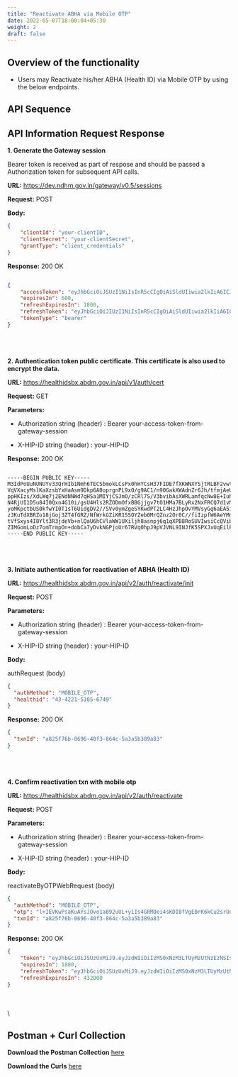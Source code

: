 ```yaml
---
title: "Reactivate ABHA via Mobile OTP"
date: 2022-05-07T18:00:04+05:30
weight: 2
draft: false
---
```


## Overview of the functionality 

- Users may Reactivate his/her ABHA (Health ID) via Mobile OTP by using the below endpoints.



## API Sequence 



## API Information Request Response 


**1. Generate the Gateway session**

Bearer token is received as part of respose and should be passed a Authorization token for subsequent API calls.

**URL:** https://dev.ndhm.gov.in/gateway/v0.5/sessions

**Request:** POST  

**Body:**

```json
{
    "clientId": "your-clientID",
    "clientSecret": "your-clientSecret",
    "grantType": "client_credentials"
}
```

**Response:** 200 OK

```json

{
    "accessToken": "eyJhbGciOiJSUzI1NiIsInR5cCIgOiAiSldUIiwia2lkIiA6ICJBbFJiNVdDbThUbTlFSl9JZk85ejA2ajlvQ3Y1MXBLS0ZrbkdiX1RCdkswIn0.eyJleHAiOjE2NTMzNjkyNTYsImlhdCI6MTY1MzM2ODY1NnR",
    "expiresIn": 600,
    "refreshExpiresIn": 1800,
    "refreshToken": "eyJhbGciOiJIUzI1NiIsInR5cCIgOiAiSldUIiwia2lkIiA6ICIyMWU5NzA4OS00ZTcxLTQyNGEtOTAzYS1jOTAyMWM1NmFlNWYifQ.eyJleHAiOjE2NTMzNzA0NTYsImlhdCI6MTY1MzM2ODY1NiwianRpIjoi",
    "tokenType": "bearer"
}

```



\
\
\
**2. Authentication token public certificate. This certificate is also used to encrypt the data.**

**URL:** https://healthidsbx.abdm.gov.in/api/v1/auth/cert

**Request:** GET  

**Parameters:**

- Authorization string (header) : Bearer your-access-token-from-gateway-session

- X-HIP-ID string (header) : your-HIP-ID


**Response:** 200  OK


```text

-----BEGIN PUBLIC KEY-----
M3IdPoUuNUNUYv33QrHIb1Nmh6TECSbmokLCsPx0hHYCsH37FIDE7fXKWNXYSjtRLBF2vwt7y8qUTdklfCLmO
VqVXacyMslKaXzsbYxHaAsm9Dkp6A0oprgnPL9x0/g9AC1/n90GakXWAdnZr6Jh/tfmjAeU+On1M6qSo1fTvH
ppHKIzs/XdLWq7j2ENdNNWd7qHSa1MIYjCSJmO/zCRl7S/V3bvibAsXWRLamfqcNw8E+IuhQc/PK4khuHsp80
N4RjUI1D5u84I0Qxn4G10i/gsU4Hls2RZODmOfxBBGjjgv7tO1HMa7BLyRx2NxFRCQ7d1vN6eQnxIzEFPfRyF
yoMKpctbUS0kfwYI0T1sT6UidgDV2//SVv0ymZgeSYKwdPT2LC4HzJhpOvYMVsyGq6aEA5ieUp4wxOs8Ab3pQ
zJKuTdXBRZo18jGoj3ZT4fGRZ/NfWrkGZiKR1SSOYZeb0MrQZnz2Or0C//fiIzpfW6AeYMd+2nUAjX+I+K2xR
tVfSxys4I8Ylt3R3jdeVb+nlQaU6hCVlaWW1UXiljh8asnpj6q1qXPB8RoSUVIwsiCcQVibaY4OuFd6EHOgnO
ZIMGomLoDz7omTrmpOn+dobCa7yDvkNGPjoUr67RVq0hpJ9pVJVNL9INJfK5SPXJxUqEilkVTgph0FeoObvHVXnw=
-----END PUBLIC KEY-----

```



\
\
\
**3. Initiate authentication for reactivation of ABHA (Health ID)**

**URL:** https://healthidsbx.abdm.gov.in/api/v2/auth/reactivate/init

**Request:** POST  

**Parameters:**

- Authorization string (header) : Bearer your-access-token-from-gateway-session

- X-HIP-ID string (header) : your-HIP-ID


**Body:**

authRequest  (body)

```json
{
  "authMethod": "MOBILE_OTP",
  "healthid": "43-4221-5105-6749"
}
```

**Response:** 200   OK

```json
{
  "txnId": "a825f76b-0696-40f3-864c-5a3a5b389a83"
}
```



\
\
\
**4. Confirm reactivation txn with mobile otp**

**URL:** https://healthidsbx.abdm.gov.in/api/v2/auth/reactivate

**Request:** POST  

**Parameters:**

- Authorization string (header) : Bearer your-access-token-from-gateway-session

- X-HIP-ID string (header) : your-HIP-ID


**Body:**

reactivateByOTPWebRequest  (body)

```json
{
  "authMethod": "MOBILE_OTP",
  "otp": "l+IEVKwPsaKuAYsJOvo1a892uUL+y1Is4GRMQei4sKDI8fVgEBrK6kCu2srUqqvTIq7K0xGfazO7SRlEYclZmqsQoBFm5yhRWjblSn1AMuLLoBlRdqPoVjX8OlZNOb3qKw49uL4lnmZwAAJlIqIkpNnBdAo1XFlNZoZa0UZTdE+2vfJNrUaqvHLAyZ9",
  "txnId": "a825f76b-0696-40f3-864c-5a3a5b389a83"
}
```

**Response:** 200   OK

```json
{
    "token": "eyJhbGciOiJSUzUxMiJ9.eyJzdWIiOiIzMS0xNzM3LTUyMzUtNzEzNSIsImNsaWVudElkIjoiaGVhbHRoaWQtYXBpIiwic3lzdGVtIjoiQUJIQS1OIiwibW9iaWxlIjoiNzc5OTE1NDk5OCIsImV4cCI6MTY1MzQ2MTU5NiwiaGVhbHRoSWROdW1iZXIiOiIzMS0xNzM3LTUyMzUtNzEzNSIsImlhdCI6MTY1MzQ1OTc5Nn0.rXzw6bUifWESmOfEEa4jgbiIaMyepXltIneJx9VCxrakmnRn6r1nScTpSxOJoytLDK48IKkhp6vB8Klfz-7wuecrb7jXPbZh1LzOe4d2ocn5JkJtIus_aZiz0pA5cdRb-6KrrTQCl",
    "expiresIn": 1800,
    "refreshToken": "eyJhbGciOiJSUzUxMiJ9.eyJzdWIiOiIzMS0xNzM3LTUyMzUtNzEzNSIsImNsaWVudElkIjoiaGVhbHRoaWQtYXBpIiwic3lzdGVtIjoiQUJIQS1OIiwidHlwIjoiUmVmcmVzaCIsImV4cCI6MTY1Mzg5MTc5NiwiaWF0IjoxNjUzNDU5Nzk2fQ.kd33V0NKtjJ5l8VZk7lscF6tLQR1m721VDcGyzkibyr3D0dtcJORODBvMLKcAJmwFM6KXyV51LHOpj-w9JkxE_eWY4L8YaZbQ2Rx36j",
    "refreshExpiresIn": 432000
}
```


\
\
\
## Postman + Curl Collection 

**Download the Postman Collection** [here](/abdm-docs/Postman/Reactivate_ABHA_Via_Mobile_Otp.json)

**Download the Curls** [here](/abdm-docs/Curls/)



